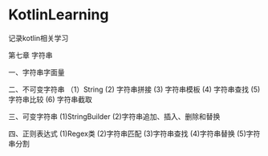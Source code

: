 # KotlinLearning
记录kotlin相关学习


第七章 字符串

一、字符串字面量

二、不可变字符串
（1）String (2) 字符串拼接 (3) 字符串模板 (4) 字符串查找 (5) 字符串比较 (6) 字符串截取

三、可变字符串
(1)StringBuilder (2)字符串追加、插入、删除和替换

四、正则表达式
(1)Regex类 (2)字符串匹配 (3)字符串查找 (4)字符串替换 (5)字符串分割
